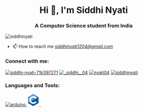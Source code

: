 <h1 align="center">Hi 👋, I'm Siddhi Nyati</h1>
<h3 align="center">A Computer Science student from India</h3>

<p align="left"> <img src="https://komarev.com/ghpvc/?username=siddhinyati&label=Profile%20views&color=0e75b6&style=flat" alt="siddhinyati" /> </p>

- 📫 How to reach me *siddhinyati1204@gmail.com*

<h3 align="left">Connect with me:</h3>
<p align="left">
<a href="https://linkedin.com/in/siddhi-nyati-71b397271" target="blank"><img align="center" src="https://raw.githubusercontent.com/rahuldkjain/github-profile-readme-generator/master/src/images/icons/Social/linked-in-alt.svg" alt="siddhi-nyati-71b397271" height="30" width="40" /></a>
<a href="https://instagram.com/@_siddhi__04" target="blank"><img align="center" src="https://raw.githubusercontent.com/rahuldkjain/github-profile-readme-generator/master/src/images/icons/Social/instagram.svg" alt="_siddhi__04" height="30" width="40" /></a>
<a href="https://www.codechef.com/users/nyati04" target="blank"><img align="center" src="https://cdn.jsdelivr.net/npm/simple-icons@3.1.0/icons/codechef.svg" alt="nyati04" height="30" width="40" /></a>
<a href="https://www.hackerrank.com/@siddhinyati" target="blank"><img align="center" src="https://raw.githubusercontent.com/rahuldkjain/github-profile-readme-generator/master/src/images/icons/Social/hackerrank.svg" alt="siddhinyati" height="30" width="40" /></a>
</p>

<h3 align="left">Languages and Tools:</h3>
<p align="left"> <a href="https://www.arduino.cc/" target="_blank" rel="noreferrer"> <img src="https://cdn.worldvectorlogo.com/logos/arduino-1.svg" alt="arduino" width="40" height="40"/> </a> <a href="https://www.cprogramming.com/" target="_blank" rel="noreferrer"> <img src="https://raw.githubusercontent.com/devicons/devicon/master/icons/c/c-original.svg" alt="c" width="40" height="40"/> </a> <a href="https://www.w3schools.com/cpp/" target="_blank" rel="noreferrer"> <img
